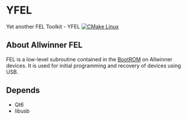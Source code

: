 # YFEL

Yet another FEL Toolkit - YFEL  [![CMake Linux](https://github.com/YuzukiTsuru/YFEL/actions/workflows/cmake-linux.yml/badge.svg)](https://github.com/YuzukiTsuru/YFEL/actions/workflows/cmake-linux.yml)

## About Allwinner FEL 

FEL is a low-level subroutine contained in the [BootROM](https://linux-sunxi.org/BROM) on Allwinner devices. It is used for initial programming and recovery of devices using USB.


## Depends
- Qt6
- libusb
